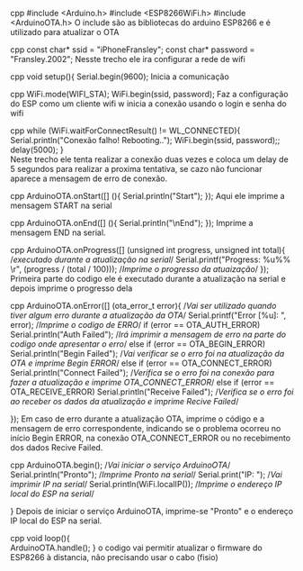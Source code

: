 cpp
#include <Arduino.h> 
#include <ESP8266WiFi.h> 
#include <ArduinoOTA.h> 
O include são as bibliotecas do arduino ESP8266 e é utilizado para atualizar o OTA


 cpp
const char* ssid = "iPhoneFransley"; 
const char* password = "Fransley.2002";
Nesste trecho ele ira configurar a rede de wifi


 cpp
void setup(){
  Serial.begin(9600); 
Inicia a comunicação 

  
 cpp 
  WiFi.mode(WIFI_STA); 
  WiFi.begin(ssid, password); 
Faz a configuração do ESP como um cliente wifi w inicia a conexão usando o login e senha do wifi

  
 cpp
  while (WiFi.waitForConnectResult() != WL_CONNECTED){ 
    Serial.println("Conexão falho! Rebooting.."); 
    WiFi.begin(ssid, password);; 
    delay(5000); 
  }  
Neste trecho ele tenta realizar a conexão duas vezes e coloca um delay de 5 segundos para realizar a proxima tentativa, se cazo não funcionar aparece a mensagem de erro de conexão.

  
cpp
  ArduinoOTA.onStart([] (){
    Serial.println("Start"); 
  });
Aqui ele imprime a mensagem START na serial


cpp
  ArduinoOTA.onEnd([] (){
    Serial.println("\nEnd"); 
  });
Imprime a mensagem END na serial.

  
cpp
  ArduinoOTA.onProgress([] (unsigned int progress, unsigned int total){ /*executado durante a atualização na serial*/
    Serial.printf("Progress: %u%% \r", (progress / (total / 100))); /*Imprime o progresso da atuaização*/
  });
  Primeira parte do codigo ele é executado durante a atualização na serial e depois imprime o progresso dela
  

  
cpp
  ArduinoOTA.onError([] (ota_error_t error){ /*Vai ser utilizado quando tiver algum erro durante a atualização da OTA*/
      Serial.printf("Error [%u]: ", error); /*Imprime o codigo de ERRO*/
      if (error == OTA_AUTH_ERROR) Serial.println("Auth Failed"); /*Irá imprimir a mensagem de erro na parte do codigo onde apresentar o erro*/
      else if (error == OTA_BEGIN_ERROR) Serial.println("Begin Failed"); /*Vai verificar se o erro foi na atualização da OTA e imprime Begin ERROR*/
      else if (error == OTA_CONNECT_ERROR) Serial.println("Connect Failed"); /*Verifica se o erro foi na conexão para fazer a atualização e imprime OTA_CONNECT_ERROR*/
      else if (error == OTA_RECEIVE_ERROR) Serial.println("Receive Failed"); /*Verifica se o erro foi ao receber os dados da atualização e imprime Recive Failed*/
      
    
  });
Em caso de erro durante a atualização OTA, imprime o código e a mensagem de erro correspondente, indicando se o problema ocorreu no início Begin ERROR, na conexão OTA_CONNECT_ERROR ou no recebimento dos dados Recive Failed.




 cpp
  ArduinoOTA.begin(); /*Vai iniciar o serviço ArduinoOTA*/
  Serial.println("Pronto"); /*Imprime Pronto na serial*/
  Serial.print("IP: "); /*Vai imprimir IP na serial*/
  Serial.println(WiFi.localIP()); /*Imprime o endereço IP local do ESP na serial*/

}
Depois de iniciar o serviço ArduinoOTA, imprime-se "Pronto" e o endereço IP local do ESP na serial.



cpp
void loop(){        
  ArduinoOTA.handle();
}
o codigo vai permitir atualizar o firmware do ESP8266 à distancia, não precisando usar o cabo (fisio)
